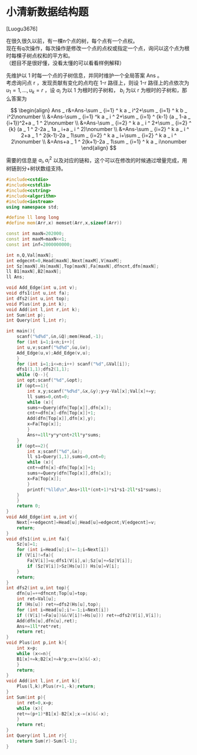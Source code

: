 # 小清新数据结构题
[Luogu3676]

在很久很久以前，有一棵n个点的树，每个点有一个点权。  
现在有q次操作，每次操作是修改一个点的点权或指定一个点，询问以这个点为根时每棵子树点权和的平方和。  
（题目不是很好懂，没看太懂的可以看看样例解释）

先维护以 1 时每一个点的子树信息，并同时维护一个全局答案 Ans 。  
考虑询问点 r ，发现贡献有变化的点均在 1-r 路径上，则设 1-r 路径上的点依次为 $u _ 1=1, \dots,u _ k=r$ ，设 $a _ i$ 为以 1 为根时的子树和， $b _ i$ 为以 r 为根时的子树和，那么答案为

$$
\begin{align}
Ans _ r&=Ans-\sum _ {i=1} ^ k a _ i^2+\sum _ {i=1} ^ k b _ i^2\nonumber \\
&=Ans-\sum _ {i=1} ^k a _ i ^ 2+\sum _ {i=1} ^ {k-1} (a _ 1-a _ {i+1})^2+a _ 1 ^ 2\nonumber \\
&=Ans-\sum _ {i=2} ^ k a _ i ^ 2+\sum _ {i=2} ^ {k} (a _ 1 ^ 2-2a _ 1a _ i+a _ i ^ 2)\nonumber \\
&=Ans-\sum _ {i=2} ^ k a _ i ^ 2+a _ 1 ^ 2(k-1)-2a _ 1\sum _ {i=2} ^ k a _ i+\sum _ {i=2} ^ k a _ i ^ 2\nonumber \\
&=Ans+a _ 1 ^ 2(k+1)-2a _ 1\sum _ {i=1} ^ k a _ i\nonumber
\end{align}
$$

需要的信息是 $a _ i,a _ i ^2$ 以及对应的链和，这个可以在修改的时候通过增量完成，用树链剖分+树状数组支持。

```cpp
#include<cstdio>
#include<cstdlib>
#include<cstring>
#include<algorithm>
#include<iostream>
using namespace std;

#define ll long long
#define mem(Arr,x) memset(Arr,x,sizeof(Arr))

const int maxN=202000;
const int maxM=maxN<<1;
const int inf=2000000000;

int n,Q,Val[maxN];
int edgecnt=0,Head[maxN],Next[maxM],V[maxM];
int Sz[maxN],Hs[maxN],Top[maxN],Fa[maxN],dfncnt,dfn[maxN];
ll B1[maxN],B2[maxN];
ll Ans;

void Add_Edge(int u,int v);
void dfs1(int u,int fa);
int dfs2(int u,int top);
void Plus(int p,int k);
void Add(int l,int r,int k);
int Sum(int p);
int Query(int l,int r);

int main(){
    scanf("%d%d",&n,&Q);mem(Head,-1);
    for (int i=1;i<n;i++){
	int u,v;scanf("%d%d",&u,&v);
	Add_Edge(u,v);Add_Edge(v,u);
    }
    for (int i=1;i<=n;i++) scanf("%d",&Val[i]);
    dfs1(1,1);dfs2(1,1);
    while (Q--){
	int opt;scanf("%d",&opt);
	if (opt==1){
	    int x,y;scanf("%d%d",&x,&y);y=y-Val[x];Val[x]+=y;
	    ll sums=0,cnt=0;
	    while (x){
		sums+=Query(dfn[Top[x]],dfn[x]);
		cnt+=dfn[x]-dfn[Top[x]]+1;
		Add(dfn[Top[x]],dfn[x],y);
		x=Fa[Top[x]];
	    }
	    Ans+=1ll*y*y*cnt+2ll*y*sums;
	}
	if (opt==2){
	    int x;scanf("%d",&x);
	    ll s1=Query(1,1),sums=0,cnt=0;
	    while (x){
		cnt+=dfn[x]-dfn[Top[x]]+1;
		sums+=Query(dfn[Top[x]],dfn[x]);
		x=Fa[Top[x]];
	    }
	    printf("%lld\n",Ans+1ll*(cnt+1)*s1*s1-2ll*s1*sums);
	}
    }
    return 0;
}
void Add_Edge(int u,int v){
    Next[++edgecnt]=Head[u];Head[u]=edgecnt;V[edgecnt]=v;
    return;
}
void dfs1(int u,int fa){
    Sz[u]=1;
    for (int i=Head[u];i!=-1;i=Next[i])
	if (V[i]!=fa){
	    Fa[V[i]]=u;dfs1(V[i],u);Sz[u]+=Sz[V[i]];
	    if (Sz[V[i]]>Sz[Hs[u]]) Hs[u]=V[i];
	}
    return;
}
int dfs2(int u,int top){
    dfn[u]=++dfncnt;Top[u]=top;
    int ret=Val[u];
    if (Hs[u]) ret+=dfs2(Hs[u],top);
    for (int i=Head[u];i!=-1;i=Next[i])
	if ((V[i]!=Fa[u])&&(V[i]!=Hs[u])) ret+=dfs2(V[i],V[i]);
    Add(dfn[u],dfn[u],ret);
    Ans+=1ll*ret*ret;
    return ret;
}
void Plus(int p,int k){
    int x=p;
    while (x<=n){
	B1[x]+=k;B2[x]+=k*p;x+=(x)&(-x);
    }
    return;
}
void Add(int l,int r,int k){
    Plus(l,k);Plus(r+1,-k);return;
}
int Sum(int p){
    int ret=0,x=p;
    while (x){
	ret+=(p+1)*B1[x]-B2[x];x-=(x)&(-x);
    }
    return ret;
}
int Query(int l,int r){
    return Sum(r)-Sum(l-1);
}
```